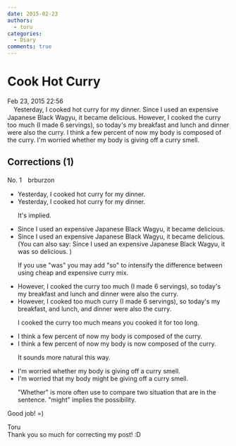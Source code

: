 ```yaml
---
date: 2015-02-23
authors:
  - toru
categories:
  - Diary
comments: true
---
```


# Cook Hot Curry
<div class="date">Feb 23, 2015 22:56</div>
<div id="post"><div id="body_show_ori">
　Yesterday, I cooked hot curry for my dinner. Since I used an expensive Japanese Black Wagyu, it became delicious. However, I cooked the curry too much (I made 6 servings), so today's my breakfast and lunch and dinner were also the curry. I think a few percent of now my body is composed of the curry. I'm worried whether my body is giving off a curry smell.
</div></div>

<!-- more -->


## Corrections (1)
<div id="block"><div class="first_name"> No. 1　<span class="just_name">brburzon</span></div><div id="block2">
<ul class="correction_field">
<li class="incorrect">Yesterday, I cooked hot curry for my dinner.</li>
<li class="corrected correct">
Yesterday, I cooked hot curry for <span class="sline">my</span> dinner.
<p class="correction_comment">It's  implied.</p>
</li>
</ul>
<ul class="correction_field">
<li class="incorrect">Since I used an expensive Japanese Black Wagyu, it became delicious.</li>
<li class="corrected correct">
Since I used an expensive Japanese Black Wagyu, it became delicious. (You can also say: Since I used an expensive Japanese Black Wagyu, it <span class="f_blue">was so </span>delicious. )
<p class="correction_comment">If you use "was" you may add "so" to intensify the difference between using cheap and expensive curry mix.</p>
</li>
</ul>
<ul class="correction_field">
<li class="incorrect">However, I cooked the curry too much (I made 6 servings), so today's my breakfast and lunch and dinner were also the curry.</li>
<li class="corrected correct">
However, I cooked <span class="f_blue">too much</span> curry (I made 6 servings), so today<span class="sline">'s</span> my breakfast<span class="f_blue">,</span> <span class="sline">and</span> lunch<span class="f_blue">,</span> and dinner were also the curry.
<p class="correction_comment">I cooked the curry too much means you cooked it for too long.</p>
</li>
</ul>
<ul class="correction_field">
<li class="incorrect">I think a few percent of now my body is composed of the curry.</li>
<li class="corrected correct">
I think <span class="sline">a</span> few percent of <span class="sline">now</span> my body is <span class="f_blue">now </span>composed of <span class="sline">the</span> curry.
<p class="correction_comment">It sounds more natural this way.</p>
</li>
</ul>
<ul class="correction_field">
<li class="incorrect">I'm worried whether my body is giving off a curry smell.</li>
<li class="corrected correct">
I'm worried <span class="f_blue">that </span>my body might be giving off a curry smell.
<p class="correction_comment">"Whether" is more often use to compare two situation that are in the sentence. "might" implies the possibility.</p>
</li>
</ul>
<p class="comment_small">
 Good job! =)
</p>

</div><div class="name"><span class="just_name">Toru</span><br>
Thank you so much for correcting my post! :D
</div>
</div>
